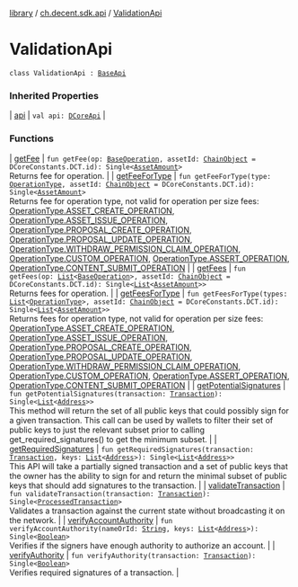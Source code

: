 [library](../../index.md) / [ch.decent.sdk.api](../index.md) / [ValidationApi](./index.md)

# ValidationApi

`class ValidationApi : `[`BaseApi`](../-base-api/index.md)

### Inherited Properties

| [api](../-base-api/api.md) | `val api: `[`DCoreApi`](../../ch.decent.sdk/-d-core-api/index.md) |

### Functions

| [getFee](get-fee.md) | `fun getFee(op: `[`BaseOperation`](../../ch.decent.sdk.model.operation/-base-operation/index.md)`, assetId: `[`ChainObject`](../../ch.decent.sdk.model/-chain-object/index.md)` = DCoreConstants.DCT.id): Single<`[`AssetAmount`](../../ch.decent.sdk.model/-asset-amount/index.md)`>`<br>Returns fee for operation. |
| [getFeeForType](get-fee-for-type.md) | `fun getFeeForType(type: `[`OperationType`](../../ch.decent.sdk.model.operation/-operation-type/index.md)`, assetId: `[`ChainObject`](../../ch.decent.sdk.model/-chain-object/index.md)` = DCoreConstants.DCT.id): Single<`[`AssetAmount`](../../ch.decent.sdk.model/-asset-amount/index.md)`>`<br>Returns fee for operation type, not valid for operation per size fees: [OperationType.ASSET_CREATE_OPERATION](../../ch.decent.sdk.model.operation/-operation-type/-a-s-s-e-t_-c-r-e-a-t-e_-o-p-e-r-a-t-i-o-n.md), [OperationType.ASSET_ISSUE_OPERATION](../../ch.decent.sdk.model.operation/-operation-type/-a-s-s-e-t_-i-s-s-u-e_-o-p-e-r-a-t-i-o-n.md), [OperationType.PROPOSAL_CREATE_OPERATION](../../ch.decent.sdk.model.operation/-operation-type/-p-r-o-p-o-s-a-l_-c-r-e-a-t-e_-o-p-e-r-a-t-i-o-n.md), [OperationType.PROPOSAL_UPDATE_OPERATION](../../ch.decent.sdk.model.operation/-operation-type/-p-r-o-p-o-s-a-l_-u-p-d-a-t-e_-o-p-e-r-a-t-i-o-n.md), [OperationType.WITHDRAW_PERMISSION_CLAIM_OPERATION](../../ch.decent.sdk.model.operation/-operation-type/-w-i-t-h-d-r-a-w_-p-e-r-m-i-s-s-i-o-n_-c-l-a-i-m_-o-p-e-r-a-t-i-o-n.md), [OperationType.CUSTOM_OPERATION](../../ch.decent.sdk.model.operation/-operation-type/-c-u-s-t-o-m_-o-p-e-r-a-t-i-o-n.md), [OperationType.ASSERT_OPERATION](../../ch.decent.sdk.model.operation/-operation-type/-a-s-s-e-r-t_-o-p-e-r-a-t-i-o-n.md), [OperationType.CONTENT_SUBMIT_OPERATION](../../ch.decent.sdk.model.operation/-operation-type/-c-o-n-t-e-n-t_-s-u-b-m-i-t_-o-p-e-r-a-t-i-o-n.md) |
| [getFees](get-fees.md) | `fun getFees(op: `[`List`](https://kotlinlang.org/api/latest/jvm/stdlib/kotlin.collections/-list/index.html)`<`[`BaseOperation`](../../ch.decent.sdk.model.operation/-base-operation/index.md)`>, assetId: `[`ChainObject`](../../ch.decent.sdk.model/-chain-object/index.md)` = DCoreConstants.DCT.id): Single<`[`List`](https://kotlinlang.org/api/latest/jvm/stdlib/kotlin.collections/-list/index.html)`<`[`AssetAmount`](../../ch.decent.sdk.model/-asset-amount/index.md)`>>`<br>Returns fees for operation. |
| [getFeesForType](get-fees-for-type.md) | `fun getFeesForType(types: `[`List`](https://kotlinlang.org/api/latest/jvm/stdlib/kotlin.collections/-list/index.html)`<`[`OperationType`](../../ch.decent.sdk.model.operation/-operation-type/index.md)`>, assetId: `[`ChainObject`](../../ch.decent.sdk.model/-chain-object/index.md)` = DCoreConstants.DCT.id): Single<`[`List`](https://kotlinlang.org/api/latest/jvm/stdlib/kotlin.collections/-list/index.html)`<`[`AssetAmount`](../../ch.decent.sdk.model/-asset-amount/index.md)`>>`<br>Returns fees for operation type, not valid for operation per size fees: [OperationType.ASSET_CREATE_OPERATION](../../ch.decent.sdk.model.operation/-operation-type/-a-s-s-e-t_-c-r-e-a-t-e_-o-p-e-r-a-t-i-o-n.md), [OperationType.ASSET_ISSUE_OPERATION](../../ch.decent.sdk.model.operation/-operation-type/-a-s-s-e-t_-i-s-s-u-e_-o-p-e-r-a-t-i-o-n.md), [OperationType.PROPOSAL_CREATE_OPERATION](../../ch.decent.sdk.model.operation/-operation-type/-p-r-o-p-o-s-a-l_-c-r-e-a-t-e_-o-p-e-r-a-t-i-o-n.md), [OperationType.PROPOSAL_UPDATE_OPERATION](../../ch.decent.sdk.model.operation/-operation-type/-p-r-o-p-o-s-a-l_-u-p-d-a-t-e_-o-p-e-r-a-t-i-o-n.md), [OperationType.WITHDRAW_PERMISSION_CLAIM_OPERATION](../../ch.decent.sdk.model.operation/-operation-type/-w-i-t-h-d-r-a-w_-p-e-r-m-i-s-s-i-o-n_-c-l-a-i-m_-o-p-e-r-a-t-i-o-n.md), [OperationType.CUSTOM_OPERATION](../../ch.decent.sdk.model.operation/-operation-type/-c-u-s-t-o-m_-o-p-e-r-a-t-i-o-n.md), [OperationType.ASSERT_OPERATION](../../ch.decent.sdk.model.operation/-operation-type/-a-s-s-e-r-t_-o-p-e-r-a-t-i-o-n.md), [OperationType.CONTENT_SUBMIT_OPERATION](../../ch.decent.sdk.model.operation/-operation-type/-c-o-n-t-e-n-t_-s-u-b-m-i-t_-o-p-e-r-a-t-i-o-n.md) |
| [getPotentialSignatures](get-potential-signatures.md) | `fun getPotentialSignatures(transaction: `[`Transaction`](../../ch.decent.sdk.model/-transaction/index.md)`): Single<`[`List`](https://kotlinlang.org/api/latest/jvm/stdlib/kotlin.collections/-list/index.html)`<`[`Address`](../../ch.decent.sdk.crypto/-address/index.md)`>>`<br>This method will return the set of all public keys that could possibly sign for a given transaction. This call can be used by wallets to filter their set of public keys to just the relevant subset prior to calling get_required_signatures() to get the minimum subset. |
| [getRequiredSignatures](get-required-signatures.md) | `fun getRequiredSignatures(transaction: `[`Transaction`](../../ch.decent.sdk.model/-transaction/index.md)`, keys: `[`List`](https://kotlinlang.org/api/latest/jvm/stdlib/kotlin.collections/-list/index.html)`<`[`Address`](../../ch.decent.sdk.crypto/-address/index.md)`>): Single<`[`List`](https://kotlinlang.org/api/latest/jvm/stdlib/kotlin.collections/-list/index.html)`<`[`Address`](../../ch.decent.sdk.crypto/-address/index.md)`>>`<br>This API will take a partially signed transaction and a set of public keys that the owner has the ability to sign for and return the minimal subset of public keys that should add signatures to the transaction. |
| [validateTransaction](validate-transaction.md) | `fun validateTransaction(transaction: `[`Transaction`](../../ch.decent.sdk.model/-transaction/index.md)`): Single<`[`ProcessedTransaction`](../../ch.decent.sdk.model/-processed-transaction/index.md)`>`<br>Validates a transaction against the current state without broadcasting it on the network. |
| [verifyAccountAuthority](verify-account-authority.md) | `fun verifyAccountAuthority(nameOrId: `[`String`](https://kotlinlang.org/api/latest/jvm/stdlib/kotlin/-string/index.html)`, keys: `[`List`](https://kotlinlang.org/api/latest/jvm/stdlib/kotlin.collections/-list/index.html)`<`[`Address`](../../ch.decent.sdk.crypto/-address/index.md)`>): Single<`[`Boolean`](https://kotlinlang.org/api/latest/jvm/stdlib/kotlin/-boolean/index.html)`>`<br>Verifies if the signers have enough authority to authorize an account. |
| [verifyAuthority](verify-authority.md) | `fun verifyAuthority(transaction: `[`Transaction`](../../ch.decent.sdk.model/-transaction/index.md)`): Single<`[`Boolean`](https://kotlinlang.org/api/latest/jvm/stdlib/kotlin/-boolean/index.html)`>`<br>Verifies required signatures of a transaction. |

